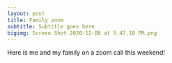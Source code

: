 ```yaml
---
layout: post
title: Family zoom
subtitle: Subtitle goes here
bigimg: Screen Shot 2020-12-08 at 5.47.18 PM.png
---
```


Here is me and my family on a zoom call this weekend!
